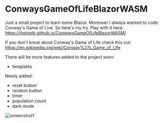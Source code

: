 # ConwaysGameOfLifeBlazorWASM

Just a small project to learn some Blazor. Moreover I always wanted to code Conway's Game of Live. So here's my try.
Play with it here: https://jheinath.github.io/ConwaysGameOfLifeBlazorWASM/

If you don't know about Conway's Game of Life check this out: https://en.wikipedia.org/wiki/Conway%27s_Game_of_Life 

There will be more features added to the project soon:
- templates

Newly added:
- reset button
- random button
- timer
- population count
- dark mode

![screenshot1](https://user-images.githubusercontent.com/44709506/124485069-7ca16f00-ddac-11eb-8fbd-a4c6bc3b147b.JPG)
